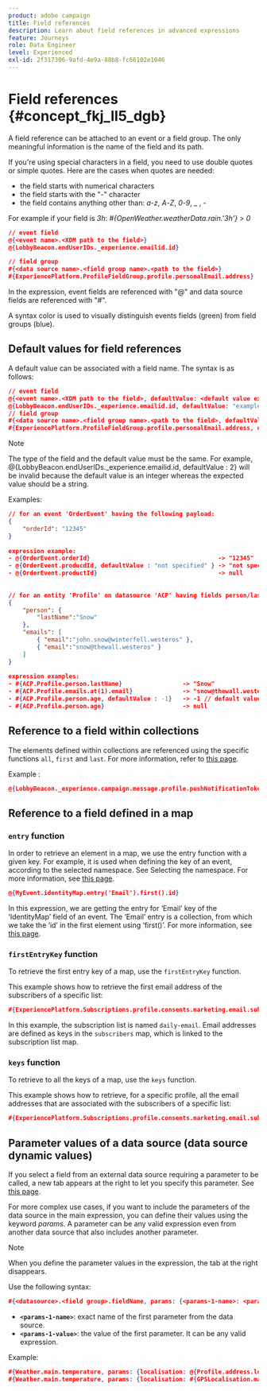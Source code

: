 ```yaml
---
product: adobe campaign
title: Field references
description: Learn about field references in advanced expressions
feature: Journeys
role: Data Engineer
level: Experienced
exl-id: 2f317306-9afd-4e9a-88b8-fc66102e1046
---
```

# Field references {#concept_fkj_ll5_dgb}

A field reference can be attached to an event or a field group. The only meaningful information is the name of the field and its path. 

If you're using special characters in a field, you need to use double quotes or simple quotes. Here are the cases when quotes are needed:

* the field starts with numerical characters
* the field starts with the "-" character
* the field contains anything other than: _a_-_z_, _A_-_Z_, _0_-_9_, _ , _-_

For example if your field is _3h_: _#{OpenWeather.weatherData.rain.'3h'} > 0_

```json
// event field
@{<event name>.<XDM path to the field>}
@{LobbyBeacon.endUserIDs._experience.emailid.id}

// field group
#{<data source name>.<field group name>.<path to the field>}
#{ExperiencePlatform.ProfileFieldGroup.profile.personalEmail.address}
```

In the expression, event fields are referenced with "@" and data source fields are referenced with "#".

A syntax color is used to visually distinguish events fields (green) from field groups (blue).

## Default values for field references

A default value can be associated with a field name. The syntax is as follows:

```json
// event field
@{<event name>.<XDM path to the field>, defaultValue: <default value expression>}
@{LobbyBeacon.endUserIDs._experience.emailid.id, defaultValue: "example@adobe.com"}
// field group
#{<data source name>.<field group name>.<path to the field>, defaultValue: <default value expression>}
#{ExperiencePlatform.ProfileFieldGroup.profile.personalEmail.address, defaultValue: "example@adobe.com"}
```

>[!NOTE]
>
>The type of the field and the default value must be the same. For example, @{LobbyBeacon.endUserIDs._experience.emailid.id, defaultValue : 2} will be invalid because the default value is an integer whereas the expected value should be a string.

Examples:

```json
// for an event 'OrderEvent' having the following payload:
{
    "orderId": "12345"
}
 
expression example:
- @{OrderEvent.orderId}                                    -> "12345"
- @{OrderEvent.producdId, defaultValue : "not specified" } -> "not specified" // default value, productId is not a field present in the payload
- @{OrderEvent.productId}                                  -> null
 
 
// for an entity 'Profile' on datasource 'ACP' having fields person/lastName, with fetched data such as:
{
    "person": {
        "lastName":"Snow"
    },
    "emails": [
        { "email":"john.snow@winterfell.westeros" },
        { "email":"snow@thewall.westeros" }
    ]
}
 
expression examples:
- #{ACP.Profile.person.lastName}                 -> "Snow"
- #{ACP.Profile.emails.at(1).email}              -> "snow@thewall.westeros"
- #{ACP.Profile.person.age, defaultValue : -1}   -> -1 // default value, age is not a field present in the payload
- #{ACP.Profile.person.age}                      -> null
```

## Reference to a field within collections

The elements defined within collections are referenced using the specific functions `all`, `first` and `last`. For more information, refer to [this page](../expression/collection-management-functions.md).

Example :

```json
@{LobbyBeacon._experience.campaign.message.profile.pushNotificationTokens.all()
```

## Reference to a field defined in a map

### `entry` function

In order to retrieve an element in a map, we use the entry function with a given key. For example, it is used when defining the key of an event, according to the selected namespace. See Selecting the namespace. For more information, see [this page](../event/selecting-the-namespace.md).

```json
@{MyEvent.identityMap.entry('Email').first().id}
```

In this expression, we are getting the entry for ‘Email’ key of the ‘IdentityMap’ field of an event. The ‘Email’ entry is a collection, from which we take the ‘id’ in the first element using ‘first()’. For more information, see [this page](../expression/collection-management-functions.md).

### `firstEntryKey` function

To retrieve the first entry key of a map, use the `firstEntryKey` function.

This example shows how to retrieve the first email address of the subscribers of a specific list:

```json
#{ExperiencePlatform.Subscriptions.profile.consents.marketing.email.subscriptions.entry('daily-email').subscribers.firstEntryKey()}
```

In this example, the subscription list is named `daily-email`. Email addresses are defined as keys in the `subscribers` map, which is linked to the subscription list map.

### `keys` function

To retrieve to all the keys of a map, use the `keys` function.

This example shows how to retrieve, for a specific profile, all the email addresses that are associated with the subscribers of a specific list:

```json
#{ExperiencePlatform.Subscriptions.profile.consents.marketing.email.subscriptions.entry('daily-mail').subscribers.keys()
```

## Parameter values of a data source (data source dynamic values)

If you select a field from an external data source requiring a parameter to be called, a new tab appears at the right to let you specify this parameter. See [this page](../expression/expressionadvanced.md).

For more complex use cases, if you want to include the parameters of the data source in the main expression, you can define their values using the keyword _params_. A parameter can be any valid expression even from another data source that also includes another parameter.

>[!NOTE]
>
>When you define the parameter values in the expression, the tab at the right disappears.

Use the following syntax:

```json
#{<datasource>.<field group>.fieldName, params: {<params-1-name>: <params-1-value>, <params-2-name>: <params-2-value>}}
```

* **`<params-1-name>`**: exact name of the first parameter from the data source.
* **`<params-1-value>`**: the value of the first parameter. It can be any valid expression.

Example:

```json
#{Weather.main.temperature, params: {localisation: @{Profile.address.localisation}}}
#{Weather.main.temperature, params: {localisation: #{GPSLocalisation.main.coordinates, params: {city: @{Profile.address.city}}}}}
```
